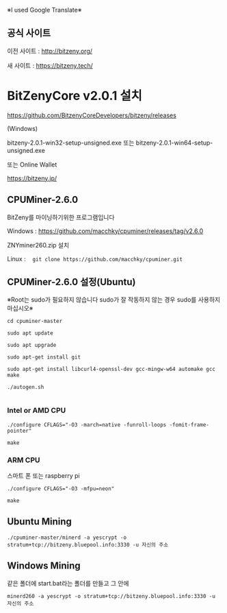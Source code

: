 ※I used Google Translate※

## 공식 사이트
이전 사이트 : http://bitzeny.org/

새 사이트 : https://bitzeny.tech/

# BitZenyCore v2.0.1 설치

https://github.com/BitzenyCoreDevelopers/bitzeny/releases

(Windows)

bitzeny-2.0.1-win32-setup-unsigned.exe 또는 bitzeny-2.0.1-win64-setup-unsigned.exe

또는 Online Wallet

https://bitzeny.jp/



## CPUMiner-2.6.0

BitZeny를 마이닝하기위한 프로그램입니다

Windows : https://github.com/macchky/cpuminer/releases/tag/v2.6.0

ZNYminer260.zip 설치

Linux : 
```　git clone https://github.com/macchky/cpuminer.git　```



## CPUMiner-2.6.0 설정(Ubuntu)

※Root는 sudo가 필요하지 않습니다 sudo가 잘 작동하지 않는 경우 sudo를 사용하지 마십시오※

```
cd cpuminer-master

sudo apt update
 
sudo apt upgrade

sudo apt-get install git

sudo apt-get install libcurl4-openssl-dev gcc-mingw-w64 automake gcc make

./autogen.sh
 
```

### Intel or AMD CPU


```
./configure CFLAGS="-O3 -march=native -funroll-loops -fomit-frame-pointer"
 
make
```


### ARM CPU

스마트 폰 또는 raspberry pi

```
./configure CFLAGS="-O3 -mfpu=neon"
 
make
```



## Ubuntu Mining
```
./cpuminer-master/minerd -a yescrypt -o stratum+tcp://bitzeny.bluepool.info:3330 -u 자신의 주소
```

## Windows Mining

같은 폴더에 start.bat라는 폴더를 만들고 그 안에

```
minerd260 -a yescrypt -o stratum+tcp://bitzeny.bluepool.info:3330 -u 자신의 주소
```


